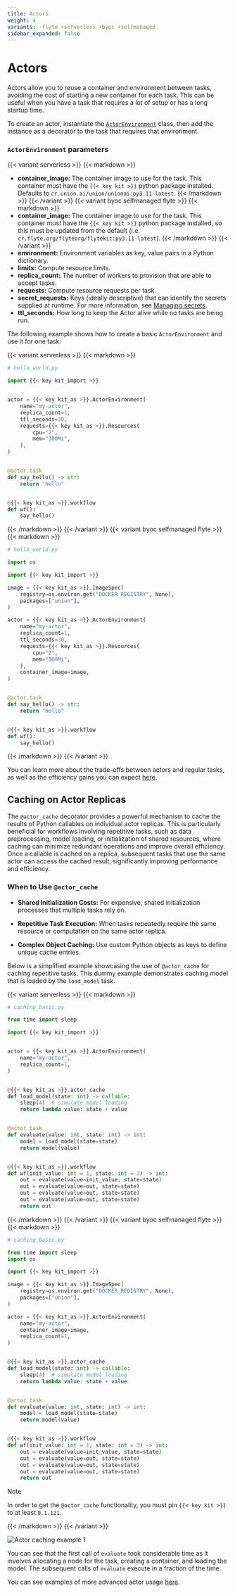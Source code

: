 ```yaml
---
title: Actors
weight: 4
variants: -flyte +serverless +byoc +selfmanaged
sidebar_expanded: false
---
```


# Actors

Actors allow you to reuse a container and environment between tasks, avoiding the cost of starting a new container for each task. This can be useful when you have a task that requires a lot of setup or has a long startup time.

To create an actor, instantiate the [`ActorEnvironment`](../../../api-reference/union-sdk/packages/union.actor#unionactoractorenvironment) class, then add the instance as a decorator to the task that requires that environment.

### `ActorEnvironment` parameters

{{< variant serverless >}}
{{< markdown >}}
* **container_image:** The container image to use for the task. This container must have the `{{< key kit >}}` python package installed. Defaults to `cr.union.ai/union/unionai:py3.11-latest`.
{{< /markdown >}}
{{< /variant >}}
{{< variant byoc selfmanaged flyte >}}
{{< markdown >}}
* **container_image:** The container image to use for the task. This container must have the `{{< key kit >}}` python package installed, so this must be updated from the default (i.e. `cr.flyte.org/flyteorg/flytekit:py3.11-latest`).
{{< /markdown >}}
{{< /variant >}}
* **environment:** Environment variables as key, value pairs in a Python dictionary.
* **limits:** Compute resource limits.
* **replica_count:** The number of workers to provision that are able to accept tasks.
* **requests:** Compute resource requests per task.
* **secret_requests:** Keys (ideally descriptive) that can identify the secrets supplied at runtime. For more information, see [Managing secrets](../../development-cycle/managing-secrets).
* **ttl_seconds:** How long to keep the Actor alive while no tasks are being run.

The following example shows how to create a basic `ActorEnvironment` and use it for one task:

{{< variant serverless >}}
{{< markdown >}}

```python
# hello_world.py

import {{< key kit_import >}}


actor = {{< key kit_as >}}.ActorEnvironment(
    name="my-actor",
    replica_count=1,
    ttl_seconds=30,
    requests={{< key kit_as >}}.Resources(
        cpu="2",
        mem="300Mi",
    ),
)


@actor.task
def say_hello() -> str:
    return "hello"


@{{< key kit_as >}}.workflow
def wf():
    say_hello()
```

{{< /markdown >}}
{{< /variant >}}
{{< variant byoc selfmanaged flyte >}}
{{< markdown >}}

```python
# hello_world.py

import os

import {{< key kit_import >}}

image = {{< key kit_as >}}.ImageSpec(
    registry=os.environ.get("DOCKER_REGISTRY", None),
    packages=["union"],
)

actor = {{< key kit_as >}}.ActorEnvironment(
    name="my-actor",
    replica_count=1,
    ttl_seconds=30,
    requests={{< key kit_as >}}.Resources(
        cpu="2",
        mem="300Mi",
    ),
    container_image=image,
)


@actor.task
def say_hello() -> str:
    return "hello"


@{{< key kit_as >}}.workflow
def wf():
    say_hello()
```

{{< /markdown >}}
{{< /variant >}}

You can learn more about the trade-offs between actors and regular tasks, as well as the efficiency gains you can expect [here](actors-and-regular-tasks).

## Caching on Actor Replicas

The `@actor_cache` decorator provides a powerful mechanism to cache the results of Python callables on individual actor replicas. This is particularly beneficial for workflows involving repetitive tasks, such as data preprocessing, model loading, or initialization of shared resources, where caching can minimize redundant operations and improve overall efficiency. Once a callable is cached on a replica, subsequent tasks that use the same actor can access the cached result, significantly improving performance and efficiency.

### When to Use `@actor_cache`

- **Shared Initialization Costs:**
  For expensive, shared initialization processes that multiple tasks rely on.

- **Repetitive Task Execution:**
  When tasks repeatedly require the same resource or computation on the same actor replica.

- **Complex Object Caching:**
  Use custom Python objects as keys to define unique cache entries.


Below is a simplified example showcasing the use of `@actor_cache` for caching repetitive tasks. This dummy example demonstrates caching model that is loaded by the `load_model` task.

{{< variant serverless >}}
{{< markdown >}}

```python
# caching_basic.py

from time import sleep

import {{< key kit_import >}}


actor = {{< key kit_as >}}.ActorEnvironment(
    name="my-actor",
    replica_count=1,
)


@{{< key kit_as >}}.actor_cache
def load_model(state: int) -> callable:
    sleep(4)  # simulate model loading
    return lambda value: state + value


@actor.task
def evaluate(value: int, state: int) -> int:
    model = load_model(state=state)
    return model(value)


@{{< key kit_as >}}.workflow
def wf(init_value: int = 1, state: int = 3) -> int:
    out = evaluate(value=init_value, state=state)
    out = evaluate(value=out, state=state)
    out = evaluate(value=out, state=state)
    out = evaluate(value=out, state=state)
    return out
```

{{< /markdown >}}
{{< /variant >}}
{{< variant byoc selfmanaged flyte >}}
{{< markdown >}}

```python
# caching_basic.py

from time import sleep
import os

import {{< key kit_import >}}

image = {{< key kit_as >}}.ImageSpec(
    registry=os.environ.get("DOCKER_REGISTRY", None),
    packages=["union"],
)

actor = {{< key kit_as >}}.ActorEnvironment(
    name="my-actor",
    container_image=image,
    replica_count=1,
)


@{{< key kit_as >}}.actor_cache
def load_model(state: int) -> callable:
    sleep(4)  # simulate model loading
    return lambda value: state + value


@actor.task
def evaluate(value: int, state: int) -> int:
    model = load_model(state=state)
    return model(value)


@{{< key kit_as >}}.workflow
def wf(init_value: int = 1, state: int = 3) -> int:
    out = evaluate(value=init_value, state=state)
    out = evaluate(value=out, state=state)
    out = evaluate(value=out, state=state)
    out = evaluate(value=out, state=state)
    return out
```

> [!NOTE]
> In order to get the `@actor_cache` functionality, you must pin `{{< key kit >}}` to at least `0.1.121`.

{{< /markdown >}}
{{< /variant >}}

![Actor caching example 1](../../../_static/images/user-guide/core-concepts/actors/caching/actor-cache-example-1.png)

You can see that the first call of `evaluate` took considerable time as it involves allocating a node for the task, creating a container, and loading the model. The subsequent calls of `evaluate` execute in a fraction of the time.

You can see examples of more advanced actor usage [here](actor-examples).
